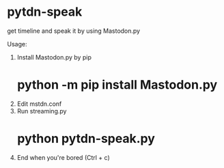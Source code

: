 # pytdn-speak
get timeline and speak it by using Mastodon.py

Usage:
  1) Install Mastodon.py by pip
      # python -m pip install Mastodon.py
  2) Edit mstdn.conf
  3) Run streaming.py
      # python pytdn-speak.py
  4) End when you're bored (Ctrl + c)
